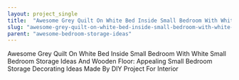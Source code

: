 ```yaml
---
layout: project_single
title:  "Awesome Grey Quilt On White Bed Inside Small Bedroom With White Small Bedroom Storage Ideas And Wooden Floor: Appealing Small Bedroom Storage Decorating Ideas Made By DIY Project For Interior"
slug: "awesome-grey-quilt-on-white-bed-inside-small-bedroom-with-white-small-bedroom-storage-ideas"
parent: "awesome-bedroom-storage-ideas"
---
```

Awesome Grey Quilt On White Bed Inside Small Bedroom With White Small Bedroom Storage Ideas And Wooden Floor: Appealing Small Bedroom Storage Decorating Ideas Made By DIY Project For Interior